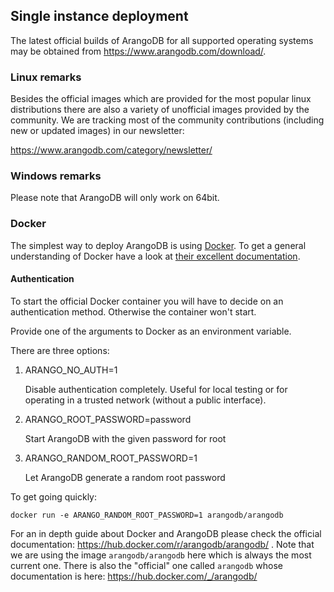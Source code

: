 Single instance deployment
--------------------------

The latest official builds of ArangoDB for all supported operating systems may be obtained from https://www.arangodb.com/download/.

### Linux remarks

Besides the official images which are provided for the most popular linux distributions there are also a variety of unofficial images provided by the community. We are tracking most of the community contributions (including new or updated images) in our newsletter:

https://www.arangodb.com/category/newsletter/

### Windows remarks

Please note that ArangoDB will only work on 64bit.

### Docker

The simplest way to deploy ArangoDB is using [Docker](https://docker.io/). To get a general understanding of Docker have a look at
[their excellent documentation](https://docs.docker.com/).

#### Authentication

To start the official Docker container you will have to decide on an authentication method. Otherwise the container won't start.

Provide one of the arguments to Docker as an environment variable.

There are three options:

1. ARANGO_NO_AUTH=1

   Disable authentication completely. Useful for local testing or for operating in a trusted network (without a public interface).
        
2. ARANGO_ROOT_PASSWORD=password

   Start ArangoDB with the given password for root
        
3. ARANGO_RANDOM_ROOT_PASSWORD=1

   Let ArangoDB generate a random root password
        
To get going quickly:

`docker run -e ARANGO_RANDOM_ROOT_PASSWORD=1 arangodb/arangodb`

For an in depth guide about Docker and ArangoDB please check the official documentation: https://hub.docker.com/r/arangodb/arangodb/ . Note that we are using the image `arangodb/arangodb` here which is always the most current one. There is also the "official" one called `arangodb` whose documentation is here: https://hub.docker.com/_/arangodb/
